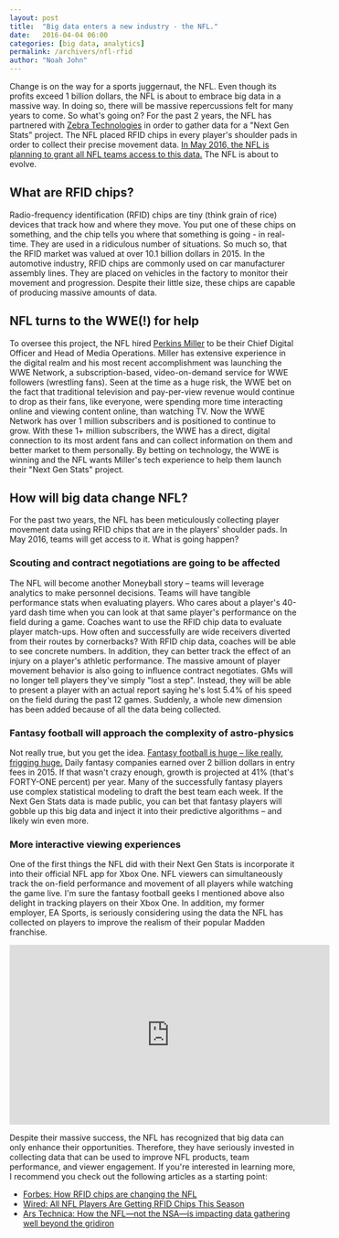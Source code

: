 ```yaml
---
layout: post
title:  "Big data enters a new industry - the NFL."
date:   2016-04-04 06:00
categories: [big data, analytics]
permalink: /archivers/nfl-rfid
author: "Noah John"
---
```


Change is on the way for a sports juggernaut, the NFL. Even though its profits exceed 1 billion dollars, the NFL is about to embrace big data in a massive way. In doing so, there will be massive repercussions felt for many years to come. So what's going on? For the past 2 years, the NFL has partnered with [Zebra Technologies][zebratech] in order to gather data for a "Next Gen Stats" project. The NFL placed RFID chips in every player's shoulder pads in order to collect their precise movement data. [In May 2016, the NFL is planning to grant all NFL teams access to this data.][espn] The NFL is about to evolve.

## What are RFID chips?

Radio-frequency identification (RFID) chips are tiny (think grain of rice) devices that track how and where they move. You put one of these chips on something, and the chip tells you where that something is going - in real-time. They are used in a ridiculous number of situations. So much so, that the RFID market was valued at over 10.1 billion dollars in 2015. In the automotive industry, RFID chips are commonly used on car manufacturer assembly lines. They are placed on vehicles in the factory to monitor their movement and progression. Despite their little size, these chips are capable of producing massive amounts of data.

## NFL turns to the WWE(!) for help

To oversee this project, the NFL hired [Perkins Miller][perkins] to be their Chief Digital Officer and Head of Media Operations. Miller has extensive experience in the digital realm and his most recent accomplishment was launching the WWE Network, a subscription-based, video-on-demand service for WWE followers (wrestling fans). Seen at the time as a huge risk, the WWE bet on the fact that traditional television and pay-per-view revenue would continue to drop as their fans, like everyone, were spending more time interacting online and viewing content online, than watching TV. Now the WWE Network has over 1 million subscribers and is positioned to continue to grow. With these 1+ million subscribers, the WWE has a direct, digital connection to its most ardent fans and can collect information on them and better market to them personally. By betting on technology, the WWE is winning and the NFL wants Miller's tech experience to help them launch their "Next Gen Stats" project.
 
## How will big data change NFL?

For the past two years, the NFL has been meticulously collecting player movement data using RFID chips that are in the players' shoulder pads. In May 2016, teams will get access to it. What is going happen?

### Scouting and contract negotiations are going to be affected ###

The NFL will become another Moneyball story – teams will leverage analytics to make personnel decisions.  Teams will have tangible performance stats when evaluating players. Who cares about a player's 40-yard dash time when you can look at that same player's performance on the field during a game. Coaches want to use the RFID chip data to evaluate player match-ups. How often and successfully are wide receivers diverted from their routes by cornerbacks? With RFID chip data, coaches will be able to see concrete numbers. In addition, they can better track the effect of an injury on a player's athletic performance. The massive amount of player movement behavior is also going to influence contract negotiates.  GMs will no longer tell players they've simply "lost a step".  Instead, they will be able to present a player with an actual report saying he's lost 5.4% of his speed on the field during the past 12 games. Suddenly, a whole new dimension has been added because of all the data being collected.

### Fantasy football will approach the complexity of astro-physics ###

Not really true, but you get the idea. [Fantasy football is huge – like really, frigging huge.][forbes-fantasy] Daily fantasy companies earned over 2 billion dollars in entry fees in 2015. If that wasn't crazy enough, growth is projected at 41% (that's FORTY-ONE percent) per year. Many of the successfully fantasy players use complex statistical modeling to draft the best team each week. If the Next Gen Stats data is made public, you can bet that fantasy players will gobble up this big data and inject it into their predictive algorithms – and likely win even more.

### More interactive viewing experiences ###

One of the first things the NFL did with their Next Gen Stats is incorporate it into their official NFL app for Xbox One. NFL viewers can simultaneously track the on-field performance and movement of all players while watching the game live. I'm sure the fantasy football geeks I mentioned above also delight in tracking players on their Xbox One. In addition, my former employer, EA Sports, is seriously considering using the data the NFL has collected on players to improve the realism of their popular Madden franchise.
<iframe width="560" height="315" src="https://www.youtube.com/embed/3xGOfDwYEwc" frameborder="0" allowfullscreen></iframe>

Despite their massive success, the NFL has recognized that big data can only enhance their opportunities.  Therefore, they have seriously invested in collecting data that can be used to improve NFL products, team performance, and viewer engagement. If you're interested in learning more, I recommend you check out the following articles as a starting point:

* [Forbes: How RFID chips are changing the NFL][forbes-nfl]
* [Wired: All NFL Players Are Getting RFID Chips This Season][wired]
* [Ars Technica: How the NFL—not the NSA—is impacting data gathering well beyond the gridiron][ars]

[espn]: http://espn.go.com/blog/nflnation/post/_/id/200005/nfl-teams-prepping-for-rfid-data-dump
[ars]: http://arstechnica.com/tech-policy/2015/09/the-nfl-is-reshaping-the-surveillance-society-xbox-one-experience-and-gambling/
[forbes-nfl]: http://www.forbes.com/sites/aarontilley/2016/02/06/how-rfid-chips-are-changing-the-nfl/
[wired]: http://www.wired.com/2015/08/nfl-players-getting-rfid-chips-season/
[perkins]: https://www.linkedin.com/in/perkinsmiller
[zebratech]: https://www.zebra.com/
[forbes-fantasy]: http://www.forbes.com/sites/darrenheitner/2015/09/16/the-hyper-growth-of-daily-fantasy-sports-is-going-to-change-our-culture-and-our-laws/
[nfl-app]: https://youtu.be/3xGOfDwYEwc



